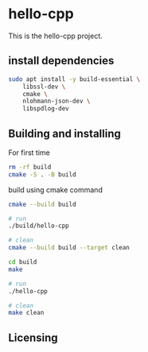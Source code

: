 # hello-cpp

This is the hello-cpp project.

## install dependencies

```bash
sudo apt install -y build-essential \
    libssl-dev \
    cmake \
    nlohmann-json-dev \
    libspdlog-dev

```

## Building and installing

For first time

```bash
rm -rf build
cmake -S . -B build
```

build using cmake command

```bash
cmake --build build

# run
./build/hello-cpp

# clean
cmake --build build --target clean

```

```bash
cd build
make

# run
./hello-cpp

# clean
make clean
```

## Licensing
